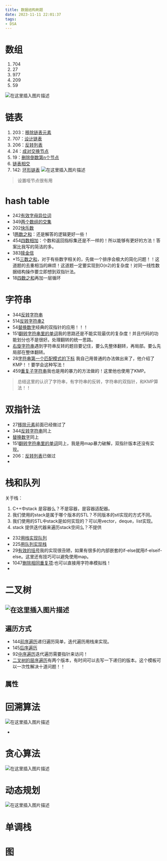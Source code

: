 ```yaml
---
title: 数据结构刷题
date: 2023-11-11 22:01:37
tags:
- DSA
---
```


# 数组
1. 704
2. 27
3. 977
4. 209
5. 59

![在这里插入图片描述](https://img-blog.csdnimg.cn/bf968c91628641aab976061ef84b40a7.png)
# 链表
1. 203：[移除链表元素](https://leetcode.cn/problems/remove-linked-list-elements/)
2. 707：[设计链表](https://leetcode.cn/problems/design-linked-list/)
3. 206：[反转列表](https://leetcode.cn/problems/reverse-linked-list/)
4. 24：[成对交换节点](https://leetcode.cn/problems/swap-nodes-in-pairs/)
5. 19：[删除倒数第n个节点](https://leetcode.cn/problems/remove-nth-node-from-end-of-list/)
6. [链表相交](https://leetcode.cn/problems/intersection-of-two-linked-lists-lcci/)
7. 142: [环形链表](https://leetcode.cn/problems/linked-list-cycle-ii/)
![在这里插入图片描述](https://img-blog.csdnimg.cn/e9e1f43fb4014c52b81cf387d1718a14.png)
>设置哑节点很有用

# hash table
- 242[有效字母异位词](https://leetcode.cn/problems/valid-anagram/)
- 349[两个数组的交集](https://leetcode.cn/problems/intersection-of-two-arrays/)
- 202[快乐数](https://leetcode.cn/problems/happy-number/)
- 1[两数之和]()：还是解答的逻辑更好一些！
- 454[四数相加]()：个数和返回指标集还是不一样的！所以能够有更好的方法！答案比我写的简洁的多。
- 383[赎金信]()
- *15[三数之和]()，对于有些数字相关的，先做一个排序会极大的简化问题！！这道题的去重相当的麻烦！这道题一定要实现到O(n2)的复杂度！对同一线性数据结构操作要立即想到双指针法。
- 18[四数之和]()再加一层循环
# 字符串
- 344[反转字符串](https://leetcode.cn/problems/reverse-string/)
- 514[反转字符串2]()
- 54[替换数字]()经典的双指针的应用！！！
- 151[翻转字符串里的单词]()我的思路还是不能实现最优的复杂度！并且代码的功能划分也不是很好。处理翻转的统一思路。
- [右旋字符串](/codefiled/leetcode/rightrotation)遇到字符串反转的题目要记住，要么先整体翻转，再局部。要么先局部在整体翻转。
- 28[字符串第一个匹配模式的下标]() 我自己用普通的办法做出来了，他介绍了KMP！！要学会这种写法！
- 459[重复子字符串]()我也是用的暴力的方法做的！这里他也使用了KMP。

>总结这里的认识了字符串，有字符串的反转，字符串的双指针，和KMP算法！！

# 双指针法
- 27[移除元素]()前面已经做过了
- 344[反转字符串]()同上
- [替换数字]()同上
- 151[翻转字符串里的单词]()同上，我是用map暴力破解，双指针版本还没有实现。
- 206：[反转列表](https://leetcode.cn/problems/reverse-linked-list/)已做过
- 

# 栈和队列
关于栈：
1. C++中stack 是容器么？不是容器，是容器适配器。
2. 我们使用的stack是属于哪个版本的STL？不同版本的stl实现的方式不同。
3. 我们使用的STL中stack是如何实现的？可以用vector，deque，list实现。
4. stack 提供迭代器来遍历stack空间么？不提供


- 232[用栈实现队列](https://leetcode.cn/problems/implement-queue-using-stacks/)
- 225[用队列实现栈](https://leetcode.cn/problems/implement-stack-using-queues/)
- 29[有效的括号]()我的实现很丑陋，如果有很多的内部嵌套的if-else就用if-elseif-else。这里还有技巧可以避免使用map。
- 1047[删除相同重复项]():也可以直接用字符串模拟栈！
- 

# 二叉树
![在这里插入图片描述](https://img-blog.csdnimg.cn/e2845dc77c2f460082fca2ad3ca8f5e2.png)
- 

## 遍历方式
- 144[前序遍历](https://leetcode.cn/problems/binary-tree-preorder-traversal/submissions/)递归遍历简单，迭代遍历用栈来实现。
- 145[后序遍历](https://leetcode.cn/problems/binary-tree-postorder-traversal/)
- 92[中序遍历](https://leetcode.cn/problems/binary-tree-inorder-traversal/)迭代遍历需要指针来访问！
- [二叉树的层序遍历]()有两个版本，有时间可以去写一下递归的版本。这个模板可以一次性解决十道问题！！

## 属性

# 回溯算法
![在这里插入图片描述](https://img-blog.csdnimg.cn/f547d47670684332ba2b0c439091da83.png)

- 

# 贪心算法

![在这里插入图片描述](https://img-blog.csdnimg.cn/ac24f10ee15b4525b974230a34409e4a.png)

# 动态规划
![在这里插入图片描述](https://img-blog.csdnimg.cn/5fe9820742284fbaacb834fca403caed.png)

# 单调栈

# 图